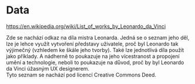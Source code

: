 # Data
https://en.wikipedia.org/wiki/List_of_works_by_Leonardo_da_Vinci

Zde se nachází odkaz na díla mistra Leonarda. Jedná se o seznam jeho děl, lze je lehce využít vytvoření představy uživatele, proč byl Leonardo tak výjimečný (vzhledem ke škále jeho tvorby). Také lze jednotlivá díla použít jako příklady. A nádherně to poukazuje na jeho vícestranost a propojení umění a technologie, neboli to poukazuje na důvod, proč by byl Leonardo da Vinci úžasným UX designerem.  
Tyto seznam se nachází pod licencí Creative Commons Deed.